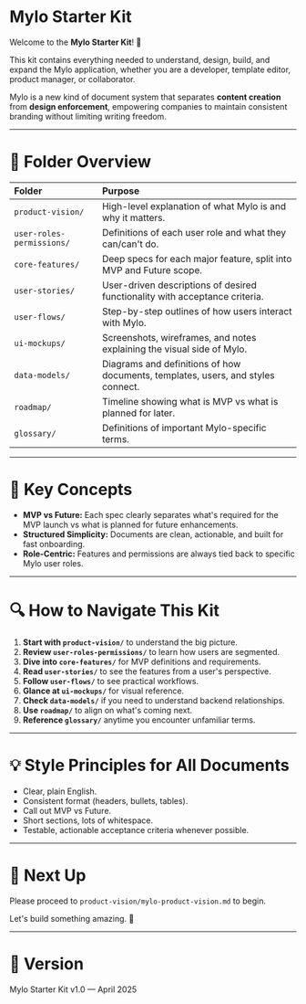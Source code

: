 # Mylo Starter Kit

Welcome to the **Mylo Starter Kit**! 🎉

This kit contains everything needed to understand, design, build, and expand the Mylo application, whether you are a developer, template editor, product manager, or collaborator.

Mylo is a new kind of document system that separates **content creation** from **design enforcement**, empowering companies to maintain consistent branding without limiting writing freedom.

---

# 📂 Folder Overview

| Folder | Purpose |
|:---|:---|
| `product-vision/` | High-level explanation of what Mylo is and why it matters. |
| `user-roles-permissions/` | Definitions of each user role and what they can/can't do. |
| `core-features/` | Deep specs for each major feature, split into MVP and Future scope. |
| `user-stories/` | User-driven descriptions of desired functionality with acceptance criteria. |
| `user-flows/` | Step-by-step outlines of how users interact with Mylo. |
| `ui-mockups/` | Screenshots, wireframes, and notes explaining the visual side of Mylo. |
| `data-models/` | Diagrams and definitions of how documents, templates, users, and styles connect. |
| `roadmap/` | Timeline showing what is MVP vs what is planned for later. |
| `glossary/` | Definitions of important Mylo-specific terms. |

---

# 🔀 Key Concepts

- **MVP vs Future:** Each spec clearly separates what's required for the MVP launch vs what is planned for future enhancements.
- **Structured Simplicity:** Documents are clean, actionable, and built for fast onboarding.
- **Role-Centric:** Features and permissions are always tied back to specific Mylo user roles.

---

# 🔍 How to Navigate This Kit

1. **Start with `product-vision/`** to understand the big picture.
2. **Review `user-roles-permissions/`** to learn how users are segmented.
3. **Dive into `core-features/`** for MVP definitions and requirements.
4. **Read `user-stories/`** to see the features from a user's perspective.
5. **Follow `user-flows/`** to see practical workflows.
6. **Glance at `ui-mockups/`** for visual reference.
7. **Check `data-models/`** if you need to understand backend relationships.
8. **Use `roadmap/`** to align on what's coming next.
9. **Reference `glossary/`** anytime you encounter unfamiliar terms.

---

# 💡 Style Principles for All Documents

- Clear, plain English.
- Consistent format (headers, bullets, tables).
- Call out MVP vs Future.
- Short sections, lots of whitespace.
- Testable, actionable acceptance criteria whenever possible.

---

# 🔧 Next Up

Please proceed to `product-vision/mylo-product-vision.md` to begin.

Let's build something amazing. 🚀

---

# 📅 Version

Mylo Starter Kit v1.0 — April 2025
